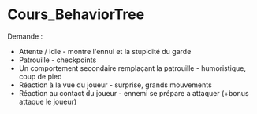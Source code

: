 # Cours_BehaviorTree
 
Demande :

-	Attente / Idle - montre l'ennui et la stupidité du garde
-	Patrouille - checkpoints
-	Un comportement secondaire remplaçant la patrouille - humoristique, coup de pied 
-	Réaction à la vue du joueur - surprise, grands mouvements
-	Réaction au contact du joueur - ennemi se prépare a attaquer (+bonus attaque le joueur)

